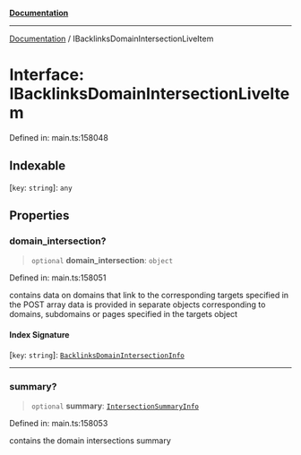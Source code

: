 [**Documentation**](../README.md)

***

[Documentation](../README.md) / IBacklinksDomainIntersectionLiveItem

# Interface: IBacklinksDomainIntersectionLiveItem

Defined in: main.ts:158048

## Indexable

\[`key`: `string`\]: `any`

## Properties

### domain\_intersection?

> `optional` **domain\_intersection**: `object`

Defined in: main.ts:158051

contains data on domains that link to the corresponding targets specified in the POST array
data is provided in separate objects corresponding to domains, subdomains or pages specified in the targets object

#### Index Signature

\[`key`: `string`\]: [`BacklinksDomainIntersectionInfo`](../classes/BacklinksDomainIntersectionInfo.md)

***

### summary?

> `optional` **summary**: [`IntersectionSummaryInfo`](../classes/IntersectionSummaryInfo.md)

Defined in: main.ts:158053

contains the domain intersections summary
